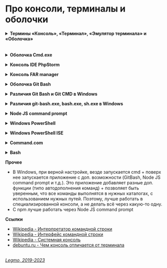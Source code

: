 # Про консоли, терминалы и оболочки #
 
<details><summary><b>Термины «Консоль», «Терминал», «Эмулятор терминала» и «Оболочка»</b></summary><p>

<b>Консоль</b>
- Командный интерпретатор, интерпретатор командной строки
- Программа, часть операционной системы. Обеспечивает базовые возможности управления компьютером посредством интерактивного ввода команд через интерфейс командной строки или последовательного исполнения пакетных командных файлов.
- Как правило, его функции сводятся к
  - возможности запускать другие программы
  - может содержать базовые команды ввода-вывода
  - может содержать свой простой скриптовый язык программирования.
- значение слова - доска с кнопками, пульт управления (“organ console”, то есть “пульт органа”, на ЭВМ - operator’s console)
- совокупность устройств, которые позволяет вам взаимодействовать с устройством.
- исторически: терминал, который подключен напрямую к компьютеру. Большинство терминалов были соединены неявно, но хотя бы один был подключен напрямую к компьютеру. Консоль было разрешено использовать строго определенному кругу лиц, так как она позволяла настраивать компьютер.
- консоль, это работа непосредственно с самим устройство, терминал - некая удаленная работа.
- В компьютере клавиатура и монитор, подключенные непосредственно к компьютеру, называются Консоль. Терминал подключен через последовательный пор (это не часть самого компьютера), а консоль - это устройство, которое есть у самого компьютера, его часть. У компьютера есть только одна консоль. Когда компьютер запускается, вся информация будет отображаться на консоли, но не на терминале. Другими словами, консоль является базовым устройством компьютера, а терминал - дополнительным устройством.
- В операционной системе компьютера информация, не связанная с терминалом, такая как сообщения ядра и сообщения фоновой службы, может отображаться на консоли, но не на терминале. Терминал, который может напрямую отображать системные сообщения, называется консолью, а остальные называются терминалами. В системе Linux эта концепция была размыта.Но в других UNIX-подобных системах существует четкая разница между виртуальным терминалом и консолью. Например, система freeBSD. В freebsd только первый «терминал» является настоящей консолью. (То есть виртуальный терминал получается нажатием alt + f1), независимо от того, на каком виртуальном терминале вы выполняете вышеуказанную команду (даже если она выполняется на псевдотерминале, подключенном через сеть). Внутренняя информация о системе, например, какой пользователь вошел в систему на каком терминале, система имеет любое серьезное предупреждение об ошибке и другую информацию, отображается на этой реальной консоли. Здесь концепция терминала и консоли четко различается.

<b>Терминал</b> 
  - сейчас: графическое окно (обычно) для запуска реальной оболочки (shell). Инструмент для просмотра оболочки, как разные браузеры (Firefox, Chrome) = инструменты для просмотра Internet. Надстройка над консолью
  - исторически: комбинация дисплея и клавиатуры, то есть физическое устройство. Раньше это была комбинация принтера и клавиатуры. Обычно несколько терминалов подключались к одному и тому же компьютеру. Таким образом возможно было работать нескольким пользователям за одним и тем же компьютером, причем каждому выделялась своя сессия, независимая от других. Терминал был назван так потому, что он находился на конце терминального кабеля (terminal end).

<b>Эмулятор</b>
  - gnome-terminal, xterm, etc... 
  - программа, предоставляющая функционал терминала.

<b>Оболочка (Shell)</b> 
  - это программа, которую вы используете для взаимодействия с компьютером. Интерпретатор командной строки.  Главное предназначение — запускать другие программы. Это может быть интерфейс командной строки или графический интерфейс. Bash - это оболочка. 
  - это программа, которая принимает ваши команды (ls , cd и т.д.) И обрабатывает их, выполняя встроенные функции (например, cd) или вызывая внешние программы (например, ls или gcc).
  - Terminal Emulator — GUI приложение, то есть окно в X Window System. Shell — это command line interpreter, то есть просто исполнитель команд, он не имеет графической оболочки. Если говорить совсем правильно, вы не запускаете Bash, вы запускаете Terminal Emulator, который запускает внутри себя Bash. Terminal Emulator и Bash — абсолютно 2 различные программы. Первая отвечает исключительно за ввод/вывод, вторая — за обработку команд.

<b>Про Linux</b>
  - в Linux сложилось так, что текстовой консолью (просто консолью) называют вот те 6 (обычно, но может быть до 63-х) текстовые сессии (экраны), которые вы можете переключать Ctrl+Alt+F2, Ctrl+Alt+F3 и т.д.
  - в одной (но может быть и несколько) из таких консолей (обычно Ctrl+Alt+F1 или Ctrl+Alt+F7) запущена сессия графического сервера X Window ... то что вы видите как GUI...
  - а в этой графической сессии, среди других GUI программ может быть запущены разные программы эмулятров терминала (gnome-terminal и мн. др.)
  - вот эти окна или вкладки эмулятров терминала можете называть терминал ... если не блюсти в тщательности терминологическую девственность ;-) ... потому что нет других терминалов в современном Linux
  - наконец, в серверном Linux может вообще не быть графики (X Window), а значит и терминалов, но там всегда и обязательно может быть до 63 текстовых консолей...

<b>Как связаны</b>
  - Консоль = программа, часть ОС. Интерпретирует введенные команды и выдает результат.
  - К консоли может быть подключен терминал (или эмулятор терминала).
  - В окне консоли или терминала запускается программа-оболочка. Эта программа принимает мои команды и выводит некий результат. 
  - 
    <br></p></details>
<br>
<br>

<details><summary><b>Оболочка Cmd.exe</b></summary><p>

  - интерпретатор командной строки Windows
  - поставляется в комплекте с Windows
  - аналог COMMAND.COM, который используется в семействах MS-DOS и Windows 9x.
  - как запустить 
    - вызвать окно Run и набрать команду cmd. 
    - в меню Start кликнуть пиктограмму "Командная строка"
    - найти и запустить файл cmd в папке Windows/System32 

**Ссылки**
  - [Wikipedia - Cmd.exe](https://ru.wikipedia.org/wiki/Cmd.exe)
  - [zametkinapolyah.ru - CMD.exe. Как пользоваться интерпретатором командной строки Windows.](https://zametkinapolyah.ru/zametki-o-poleznyx-programmax/cmd-exe-komandnaya-stroka-windows.html)

<br></p></details>

<details><summary><b>Консоль IDE PhpStorm</b></summary><p>

  - Плагин в IDE PhpStorm. Позволяет прямо в IDE запускать команды для терминала
  - По-умолчанию терминалом для PhpStorm является стандартный терминал windows cmd.exe.
  - Можно изменить настройки на использование другого терминала File/Settings/Tools/Terminal
  - У меня стоит настройка "C:\Program Files\Git\bin\sh.exe" --login -i" + какая папка открывается при запуске (D:\Work\_Localsites\legmo_notes)

  **Ссылки**
  - [Git bash в PhpStorm для Windows](https://isaevdimka.ru/paper/all/git-bash-phpstorm-for-the-windows/)
  - [ru.stackoverflow.com - Настроить консоль phpStorm, чтобы были доступны unix-команды (как в Git bash)](https://ru.stackoverflow.com/questions/432445/%D0%9D%D0%B0%D1%81%D1%82%D1%80%D0%BE%D0%B8%D1%82%D1%8C-%D0%BA%D0%BE%D0%BD%D1%81%D0%BE%D0%BB%D1%8C-phpstorm-%D1%87%D1%82%D0%BE%D0%B1%D1%8B-%D0%B1%D1%8B%D0%BB%D0%B8-%D0%B4%D0%BE%D1%81%D1%82%D1%83%D0%BF%D0%BD%D1%8B-unix-%D0%BA%D0%BE%D0%BC%D0%B0%D0%BD%D0%B4%D1%8B-%D0%BA%D0%B0%D0%BA-%D0%B2-git-bash)
  - [JetBarins - Terminal PhpStorm](https://www.jetbrains.com/help/phpstorm/terminal-emulator.html)

<br></p></details>

<details><summary><b>Консоль FAR manager</b></summary><p>

  - FAR = консольный файловый менеджер для Windows
  - в качестве консоли использует `cmd` Windows. Также, сюда вписываются консольные команды при подключении к серверам по SSH (SFTP), FTP, WebDav
  - Есть много плагинов и всяких настроек.

<br></p></details>

<details><summary><b>Оболочка Git Bash</b></summary><p>

  - Оболочка `bash` (Bourne-Again Shell) - это улучшенная реализация оболочки sh, т.е. все, что вы можете делать в sh, также можно сделать в bash. Bash имеет дополнительные функции, упрощающие написание скриптов.
  - Оболочка `Git bash` - это оболочка `msys`, включенная в Git for Windows, поскольку Windows изначально не поддерживает функции `bash` (если вы не добавите Подсистема Windows для Linux).
  - Оболочка `Git bash` - приложение для сред Microsoft Windows, эмулирующее работу командной строки Git
  - Пакет, который устанавливает в Windows оболочку `Bash` (используется в Linux), некоторые распространенные утилиты `Bash` и систему `Git`.
  - Обычно ставится автоматически вместе с установкой Git для Windows

  
  **Ссылки**
  - [Bitbucket - Git Bash](https://www.atlassian.com/ru/git/tutorials/git-bash)
  - [Git. Краткое руководство по терминалу](https://github.com/netology-code/guides/blob/master/git-terminal/git-terminal.md)
  - [Stackoverflow - In the install path of Git for Windows, what's the difference between ./git-bash.exe and bin/bash.exe and bin/sh.exe?](https://stackoverflow.com/questions/53980686/in-the-install-path-of-git-for-windows-whats-the-difference-between-git-bash)

<br></p></details>

<details><summary><b>Различия Git Bash и Git CMD в Windows</b></summary><p>

- Не бывает `git cmd` или `git bash`. Есть одна сервисная утилита с разными именами: `git-cmd.exe` и `git-bash.exe`.
- Оба эти exe-файла делают следующее:
  1. Инициализация переменных окружения (PATH, и пр.)
  2. Запуск терминала.
- Разница между ними: 
   - `git-bash.exe` запускает терминал `mintty` с `bash` внутри. 
   - `git-cmd.exe` запускает стандартный терминал Windows с `cmd.exe`. Имеет ключик `--command=...` с помощью которого можно запустить в нём `bash` вместо `cmd` при желании.
- Реальные различия:
    1. Из командной строки `cmd.exe` несколько меняется синтаксис, т.к. `^` это управляющий символ `cmd.exe`. Например, вместо `git.exe rebase -i 2385397^1` нужно писать `git.exe rebase -i 2385397^^1`.
    2. Маски файлов, вроде вышеописанного `git add *.cpp` не "разворачиваются" в список файлов, то есть аргументы передаются без изменений и git самостоятельно выполняет поиск подходящих файлов. В итоге мы имеем ошибочное поведение когда `git add *.cpp` добавляет файлы из подкаталогов.
    3. В консоли `cmd.exe` (если только она не в ConEmu запущена) нельзя использовать 256 цветов в Vim.
  
  **Ссылки**
  - [Stackoverflow - Разница в использовании git cmd и git bash под windows](https://ru.stackoverflow.com/questions/512702/%D0%A0%D0%B0%D0%B7%D0%BD%D0%B8%D1%86%D0%B0-%D0%B2-%D0%B8%D1%81%D0%BF%D0%BE%D0%BB%D1%8C%D0%B7%D0%BE%D0%B2%D0%B0%D0%BD%D0%B8%D0%B8-git-cmd-%D0%B8-git-bash-%D0%BF%D0%BE%D0%B4-windows)
  - [Stackoverflow - In the install path of Git for Windows, what's the difference between ./git-bash.exe and bin/bash.exe and bin/sh.exe?](https://stackoverflow.com/questions/53980686/in-the-install-path-of-git-for-windows-whats-the-difference-between-git-bash)

<br></p></details>

<details><summary><b>Различия git-bash.exe, bash.exe, sh.exe в Windows</b></summary><p>

- В папке git для Windows есть 3 exe файла: `git-bash.exe`,`bin/bash.exe`, `bin/sh.exe`. В чём различия?
- `sh.exe` и `bash.exe` - это оболочки. Примеры оболочек: cmd, powershell, sh, bash, zsh и т.д. Bash и zsh — более мощные версии sh.
- `git-bash.exe` - это очень простое приложение-терминал `mintty`, которое автоматически открывает оболочку `bash`.

<br></p></details>

<details><summary><b>Node JS command prompt</b></summary><p>

- Это ярлык, который сначала запускает `cmd.exe`, а затем `node.exe` (через `.bat`). Аналогично тому, если бы вы сами запустили `[win+r] > cmd.exe > [enter]` и там запустили `node.exe` (через `.bat`).

<br></p></details>

<details><summary><b>Windows PowerShell</b></summary><p>

  - расширяемое средство автоматизации от Microsoft, состоит из
    - оболочки с интерфейсом командной строки
    - сопутствующего языка сценариев.
  - построен на базе .NET
  - Дополнительно предоставляет доступ к COM, WMI и ADSI, позволяет выполнять обычные команды командной строки
  - Скрипты Windows PowerShell хранятся в виде обычных текстовых файлов с расширением .ps1. Запустить их двойным кликом нельзя: нужно правой кнопкой мыши вызвать контекстное меню и выбрать пункт «Запустить в PowerShell»

**Ссылки**
  - [Habr - Что такое Windows PowerShell и с чем его едят? Часть 1: основные возможности](https://habr.com/ru/company/ruvds/blog/487876/)
  - [Windows PowerShell ISE и Windows PowerShell: в чем разница?](https://okzu.ru/windows-powershell-ise-i-windows-powershell-v-chem-raznicza/)

<br></p></details>

<details><summary><b>Windows PowerShell ISE</b></summary><p>
  
  - Integrated Scripting Environment — Интегрированная Среда Сценариев
  - является полноценной средой разработки с поддерживающим вкладки и подсветку синтаксиса редактором кода, конструктором команд, встроенным отладчиком и другими программистскими радостями. Если в редакторе среды разработки после имени команды написать знак дефис, вы получите в выпадающем списке все доступные параметры с указанием типа.

**Ссылки**
  - [Windows PowerShell ISE и Windows PowerShell: в чем разница?](https://okzu.ru/windows-powershell-ise-i-windows-powershell-v-chem-raznicza/)

<br></p></details>

<details><summary><b>Command.com</b></summary><p>

  - интерпретатор командной строки в операционных системах DOS, OS/2, семейства Windows 9x и ряда других.
  - 2 режима работы
    - интерактивный, когда пользователь вводит с клавиатуры команды, которые немедленно выполняются.
    - пакетный, когда COMMAND.COM выполняет последовательность команд, заранее сохранённую в пакетном файле с расширением .BAT.

<br></p></details>

<details><summary><b>Bash</b></summary><p>

  - Одна из наиболее популярных современных разновидностей командной оболочки UNIX. Особенно популярна в среде Linux, где она часто используется в качестве предустановленной командной оболочки.
  - командный процессор, работающий, как правило, в интерактивном режиме в текстовом окне. Bash также может читать команды из файла, который называется скриптом (или сценарием)

  **Ссылки**
  - [Wikipedia - Bash](https://ru.wikipedia.org/wiki/Bash)

<br></p></details>


**Прочее**
  - В Windows, при верной настройке, везде запускается cmd + поверх нее запускается приложение с доп. возможности (GitBash, Node JS command prompt и т.д.). Это приложение добавляет разные доп. функции (типо автодополнения команд) + позволяет быть уверенным, что все команды выполнятся в нужных каталогах, с использованием нужных путей. Поэтому, лучше работать в специализированной консоли, а не делать всё через какую-то одну.
  - С npm лучше работать через Node JS command prompt


**Ссылки**
- [Wikipedia - Интерпретатор командной строки](https://ru.wikipedia.org/wiki/%D0%98%D0%BD%D1%82%D0%B5%D1%80%D0%BF%D1%80%D0%B5%D1%82%D0%B0%D1%82%D0%BE%D1%80_%D0%BA%D0%BE%D0%BC%D0%B0%D0%BD%D0%B4%D0%BD%D0%BE%D0%B9_%D1%81%D1%82%D1%80%D0%BE%D0%BA%D0%B8)
- [Wikipedia - Интерфейс командной строки](https://ru.wikipedia.org/wiki/%D0%98%D0%BD%D1%82%D0%B5%D1%80%D1%84%D0%B5%D0%B9%D1%81_%D0%BA%D0%BE%D0%BC%D0%B0%D0%BD%D0%B4%D0%BD%D0%BE%D0%B9_%D1%81%D1%82%D1%80%D0%BE%D0%BA%D0%B8)
- [Wikipedia - Системная консоль](https://ru.wikipedia.org/wiki/%D0%A1%D0%B8%D1%81%D1%82%D0%B5%D0%BC%D0%BD%D0%B0%D1%8F_%D0%BA%D0%BE%D0%BD%D1%81%D0%BE%D0%BB%D1%8C)
- [ debuntu.ru - Чем консоль отличается от терминала](https://debuntu.ru/a/chem-konsol-otlichaetsya-ot-terminala/)
  <br> 
  <br> 

*[Legmo, 2019-2023](https://github.com/Legmo/notes/)*